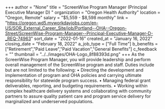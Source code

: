 +++
author = "None"
title = "ScreenWise Program Manager (Principal Executive Manager D) "
organization = "Oregon Health Authority"
location = "Oregon, Remote"
salary = "$5,559 - $8,598 monthly"
link = "https://oregon.wd5.myworkdayjobs.com/en-US/SOR_External_Career_Site/job/Portland--OHA--Oregon-Street/ScreenWise-Program-Manager--Principal-Executive-Manager-D-_REQ-74963"
sort_date = "2022-01-16"
created_at = "January 16, 2022"
closing_date = "February 18, 2022"
a_job_type = ["Full Time"]
b_benefits = ["Retirement","Paid Leave","Paid Vacation","General Benefits"]
c_feedback = ""
thumbnail = "../../images/OHA-Logo_8f88393d.png"
+++
As the ScreenWise Program Manager, you will provide leadership and perform overall management of the ScreenWise program and staff. 
Duties include but are not limited to the following: 
•	Directing the development and implementation of program and OHA policies and carrying ultimate responsibility for statewide program success. 
•	Managing federal grant deliverables, reporting, and budgeting requirements.
•	Working within complex healthcare delivery systems and collaborating with community partners to assure quality patient care and program service delivery for marginalized and underserved populations. 
